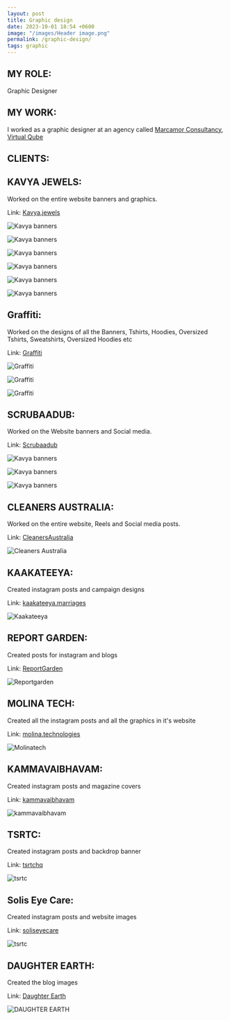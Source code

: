 ```yaml
---
layout: post
title: Graphic design
date: 2023-10-01 18:54 +0600
image: "/images/Header image.png"
permalink: /graphic-design/
tags: graphic
---
```


## MY ROLE:
Graphic Designer

## MY WORK:
I worked as a graphic designer at an agency called [Marcamor Consultancy](https://marcamor.com/), [Virtual Qube](https://www.vqubetech.com/)

## CLIENTS:

## KAVYA JEWELS:
Worked on the entire website banners and graphics.

Link: [Kavya.jewels](https://tritiyajewels.com/kavya/)

![Kavya banners](../images/Banner1.png)

![Kavya banners](../images/Banner2.png)

![Kavya banners](../images/Banner3.png)

![Kavya banners](../images/Athulyam.png)

![Kavya banners](../images/Ring.png)

![Kavya banners](../images/2banners.png)

## Graffiti:
Worked on the designs of all the Banners, Tshirts, Hoodies, Oversized Tshirts, Sweatshirts, Oversized Hoodies etc

Link: [Graffiti](https://www.grafitistore.com//)

![Graffiti](../images/deals.png)

![Graffiti](../images/Offer.png)

![Graffiti](../images/tshirts.png)

## SCRUBAADUB:
Worked on the Website banners and Social media.

Link: [Scrubaadub](https://www.scrubaadub.com/)

![Kavya banners](../images/Halloween.png)

![Kavya banners](../images/Christmas.png)

![Kavya banners](../images/Scrubb.png)

## CLEANERS AUSTRALIA:
Worked on the entire website, Reels and Social media posts.

Link: [CleanersAustralia](https://cleanersaustralia.com.au/)

![Cleaners Australia](../images/CA.png)

## KAAKATEEYA:
Created instagram posts and campaign designs

Link: [kaakateeya.marriages](https://www.instagram.com/kaakateeya.marriages/)

![Kaakateeya](../images/kaknew.png)

## REPORT GARDEN:
Created posts for instagram and blogs

Link: [ReportGarden](https://www.instagram.com/reportgarden/)

![Reportgarden](../images/RG.png)

## MOLINA TECH:
Created all the instagram posts and all the graphics in it's website

Link: [molina.technologies](https://www.instagram.com/molina.technologies/)

![Molinatech](../images/Mo.png)

## KAMMAVAIBHAVAM:
Created instagram posts and magazine covers

Link: [kammavaibhavam](https://www.instagram.com/kammavaibhavam/)

![kammavaibhavam](../images/kAMMA.png)

## TSRTC: 
Created instagram posts and backdrop banner

Link: [tsrtchq](https://www.instagram.com/tsrtchq/)

![tsrtc](../images/Ts.png)

## Solis Eye Care: 
Created instagram posts and website images

Link: [soliseyecare](https://www.instagram.com/soliseyecarehospital/)

![tsrtc](../images/Solis.png)

## DAUGHTER EARTH:
Created the blog images

Link: [Daughter Earth](https://daughter.earth/)

![DAUGHTER EARTH](../images/de.png)
